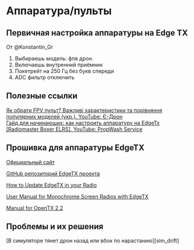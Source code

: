 # Аппаратура/пульты

## Первичная настройка аппаратуры на Edge TX 
От @Konstantin_Gr  
1. Выбираешь модель: фпв дрон.
2. Включаешь внутренний приёмник
3. Покетрейт на 250 Гц без букв спереди
4. ADC фильтр отключить

## Полезные ссылки
[Як обрати FPV пульт? Важливі характеристики та порівняння популярних моделей (укр.). YouTube: Є-Дрон](https://www.youtube.com/watch?v=qiWAyCWUw50)  
[Гайд для начинающих: как настроить аппаратуру на EdgeTx [Radiomaster Boxer ELRS]. YouTube: PropWash Service](https://www.youtube.com/watch?v=wU67j2G5Ibg)  


## Прошивка для аппаратуры EdgeTX
[Официальный сайт](https://edgetx.org/)

[GitHub репозиторий EdgeTX проекта](https://github.com/EdgeTX/edgetx)

[How to Update EdgeTX in your Radio](https://oscarliang.com/flash-edgetx/)

[User Manual for Monochrome Screen Radios with EdgeTX](https://github.com/EdgeTX/edgetx-user-manual/tree/2.7/b-and-w-radios)

[Manual for OpenTX 2.2](https://doc.open-tx.org/manual-for-opentx-2-2)

## Проблемы и их решения
[В симуляторе тянет дрон назад или вбок по нарастанию][sim_drift]
